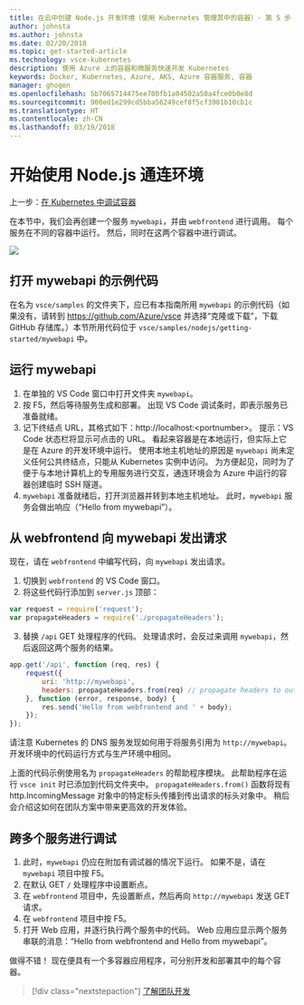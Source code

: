 ```yaml
---
title: 在云中创建 Node.js 开发环境（使用 Kubernetes 管理其中的容器）- 第 5 步 - 调用另一个容器 | Microsoft Docs
author: johnsta
ms.author: johnsta
ms.date: 02/20/2018
ms.topic: get-started-article
ms.technology: vsce-kubernetes
description: 使用 Azure 上的容器和微服务快速开发 Kubernetes
keywords: Docker, Kubernetes, Azure, AKS, Azure 容器服务, 容器
manager: ghogen
ms.openlocfilehash: 5b7065714475ee700fb1a04502a50a4fce0b0e8d
ms.sourcegitcommit: 900ed1e299cd5bba56249cef8f5cf3981b10cb1c
ms.translationtype: HT
ms.contentlocale: zh-CN
ms.lasthandoff: 03/19/2018
---
```

# <a name="get-started-on-connected-environment-with-nodejs"></a>开始使用 Node.js 通连环境

上一步：[在 Kubernetes 中调试容器](get-started-nodejs-04.md)

在本节中，我们会再创建一个服务 `mywebapi`，并由 `webfrontend` 进行调用。 每个服务在不同的容器中运行。 然后，同时在这两个容器中进行调试。

![](media/multi-container.png)

## <a name="open-sample-code-for-mywebapi"></a>打开 mywebapi 的示例代码
在名为 `vsce/samples` 的文件夹下，应已有本指南所用 `mywebapi` 的示例代码（如果没有，请转到 https://github.com/Azure/vsce 并选择“克隆或下载”，下载 GitHub 存储库。）本节所用代码位于 `vsce/samples/nodejs/getting-started/mywebapi` 中。

## <a name="run-mywebapi"></a>运行 mywebapi
1. 在单独的 VS Code 窗口中打开文件夹 `mywebapi`。
1. 按 F5，然后等待服务生成和部署。 出现 VS Code 调试条时，即表示服务已准备就绪。
1. 记下终结点 URL，其格式如下：http://localhost:\<portnumber\>。 提示：VS Code 状态栏将显示可点击的 URL。 看起来容器是在本地运行，但实际上它是在 Azure 的开发环境中运行。 使用本地主机地址的原因是 `mywebapi` 尚未定义任何公共终结点，只能从 Kubernetes 实例中访问。 为方便起见，同时为了便于与本地计算机上的专用服务进行交互，通连环境会为 Azure 中运行的容器创建临时 SSH 隧道。
1. `mywebapi` 准备就绪后，打开浏览器并转到本地主机地址。 此时，`mywebapi` 服务会做出响应（“Hello from mywebapi”）。


## <a name="make-a-request-from-webfrontend-to-mywebapi"></a>从 webfrontend 向 mywebapi 发出请求
现在，请在 `webfrontend` 中编写代码，向 `mywebapi` 发出请求。
1. 切换到 `webfrontend` 的 VS Code 窗口。
1. 将这些代码行添加到 `server.js` 顶部：
```javascript
var request = require('request');
var propagateHeaders = require('./propagateHeaders');
```

3. 替换 `/api` GET 处理程序的代码。 处理请求时，会反过来调用 `mywebapi`，然后返回这两个服务的结果。

```javascript
app.get('/api', function (req, res) {
    request({
        uri: 'http://mywebapi',
        headers: propagateHeaders.from(req) // propagate headers to outgoing requests
    }, function (error, response, body) {
        res.send('Hello from webfrontend and ' + body);
    });
});
```

请注意 Kubernetes 的 DNS 服务发现如何用于将服务引用为 `http://mywebapi`。 开发环境中的代码运行方式与生产环境中相同。

上面的代码示例使用名为 `propagateHeaders` 的帮助程序模块。 此帮助程序在运行 `vsce init` 时已添加到代码文件夹中。 `propagateHeaders.from()` 函数将现有 http.IncomingMessage 对象中的特定标头传播到传出请求的标头对象中。 稍后会介绍这如何在团队方案中带来更高效的开发体验。


## <a name="debug-across-multiple-services"></a>跨多个服务进行调试
1. 此时，`mywebapi` 仍应在附加有调试器的情况下运行。 如果不是，请在 `mywebapi` 项目中按 F5。
1. 在默认 GET `/` 处理程序中设置断点。
1. 在 `webfrontend` 项目中，先设置断点，然后再向 `http://mywebapi` 发送 GET 请求。
1. 在 `webfrontend` 项目中按 F5。
1. 打开 Web 应用，并逐行执行两个服务中的代码。 Web 应用应显示两个服务串联的消息：“Hello from webfrontend and Hello from mywebapi”。


做得不错！ 现在便具有一个多容器应用程序，可分别开发和部署其中的每个容器。

> [!div class="nextstepaction"]
> [了解团队开发](get-started-nodejs-06.md)
